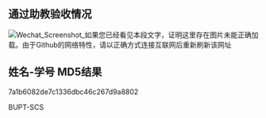 ## 通过助教验收情况  
![Wechat_Screenshot_如果您已经看见本段文字，证明这里存在图片未能正确加载。由于Github的网络特性，请以正确方式连接互联网后重新刷新该网址](https://github.com/wangquanlikun/wangquanlikun.github.io/blob/main/HOMEWORK/screenshot.jpg?raw=true)  
## 姓名-学号 MD5结果  
7a1b6082de7c1336dbc46c267d9a8802  

BUPT-SCS
